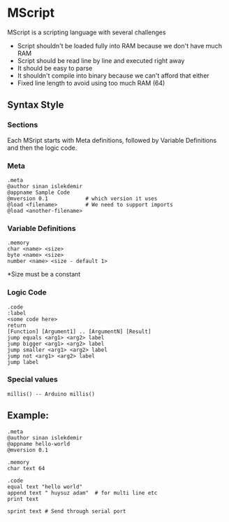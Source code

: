 # MScript

MScript is a scripting language with several challenges

* Script shouldn't be loaded fully into RAM because we don't have much RAM
* Script should be read line by line and executed right away
* It should be easy to parse
* It shouldn't compile into binary because we can't afford that either
* Fixed line length to avoid using too much RAM (64)

## Syntax Style

### Sections

Each MSript starts with Meta definitions, followed by Variable Definitions and then the logic code.

### Meta

```
.meta
@author sinan islekdemir
@appname Sample Code
@mversion 0.1            # which version it uses
@load <filename>         # We need to support imports
@load <another-filename>
```

### Variable Definitions

```
.memory
char <name> <size>
byte <name> <size>
number <name> <size - default 1>
```

*Size must be a constant

### Logic Code

```
.code
:label
<some code here>
return
[Function] [Argument1] .. [ArgumentN] [Result]
jump equals <arg1> <arg2> label
jump bigger <arg1> <arg2> label
jump smaller <arg1> <arg2> label
jump not <arg1> <arg2> label
jump label
```

### Special values

```
millis() -- Arduino millis()
```

## Example:


```
.meta
@author sinan islekdemir
@appname hello-world
@mversion 0.1

.memory
char text 64

.code
equal text "hello world"
append text " huysuz adam"  # for multi line etc
print text

sprint text # Send through serial port
```
